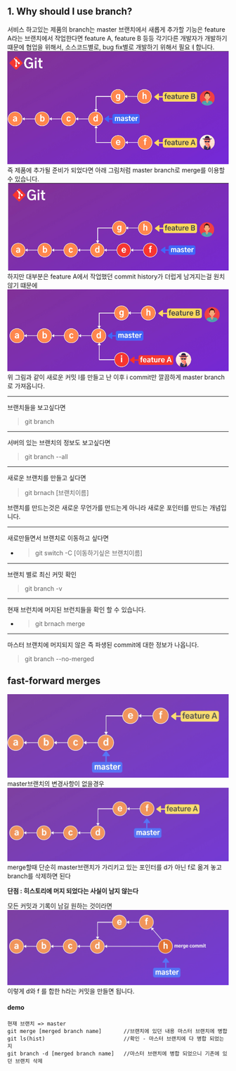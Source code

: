 ## 1. Why should I use branch?
서비스 하고있는 제품의 branch는 master 브랜치에서
 새롭게 추가할 기능은 feature A라는 브랜치에서 작업한다면 
 feature A, feature B 등등 각기다른 개발자가 개발하기 떄문에
 협업을 위해서, 소스코드별로, bug fix별로 개발하기 위해서 필요ㅕ합니다.
 ![branchReason](git/../picture/branchReason.png)
 즉 제품에 추가될 준비가 되었다면 아래 그림처럼 master branch로 merge를 이용할 수 있습니다.
![branchMerge](git/../picture/branchMerge.png)
하지만 대부분은  feature A에서 작업했던 commit history가 더럽게 남겨지는걸 원치 않기 떄문에
![branchMerge](git/../picture/branchMerge2.png)
위 그림과 같이 새로운 커밋 I를 만들고 난 이후
i commit만 깔끔하게 master branch로 가져옵니다.

---
브랜치들을 보고싶다면 

>git branch
<hr>
서버의 있는 브랜치의 정보도 보고싶다면

>git branch --all
---
새로운 브랜치를 만들고 싶다면
>git brnach [브랜치이름]

 브랜치를 만드는것은 새로운 무언가를 만드는게 아니라 새로운 포인터를 만드는 개념입니다.

---

새로만들면서 브랜치로 이동하고 싶다면
- >git switch -C [이동하기싶은 브랜치이름]

---
브랜치 별로 최신 커밋 확인

>git branch -v

---
현재 브런치에 머지된 브런치들을 확인 할 수 있습니다.
- >git brnach merge 

---
마스터 브랜치에 머지되지 않은 
즉 파생된 commit에 대한 정보가 나옵니다.
>git branch --no-merged
 
## fast-forward merges

![branchMerge](git/../picture/fast-forward-merge.png)
master브랜치의 변경사항이 없을경우 
![branchMerge](git/../picture/fast-forward-merge2.png)
merge할때 단순히 master브랜치가 가리키고 있는 포인터를 d가 아닌 f로 옮겨 놓고 branch를 삭제하면 된다

**단점 : 히스토리에 머지 되었다는 사실이 남지 않는다**

모든 커밋과 기록이 남길 원하는 것이라면 
![branchMerge](git/../picture/fast-forward-merge3.png)
이렇게 d와 f 를 합한 h라는 커밋을 만들면 됩니다.

#### demo 
```
현재 브랜치 => master
git merge [merged branch name]       //브랜치에 있던 내용 마스터 브랜치에 병합
git ls(hist)                         //확인 - 마스터 브랜치에 다 병합 되었는지
git branch -d [merged branch name]   //마스터 브랜치에 병합 되었으니 기존에 있던 브랜치 삭제
```

